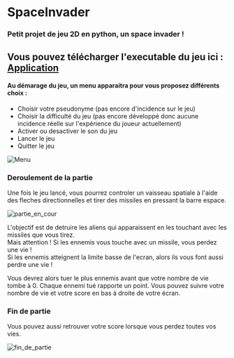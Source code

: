 # SpaceInvader

### Petit projet de jeu 2D en python, un space invader !

## Vous pouvez télécharger l'executable du jeu ici : [Application](https://github.com/clementor5/SpaceInvader)

#### Au démarage du jeu, un menu apparaitra pour vous proposez différents choix :
- Choisir votre pseudonyme (pas encore d'incidence sur le jeu)
- Choisir la difficulté du jeu (pas encore développé donc aucune incidence réelle sur l'expérience du joueur actuellement)
- Activer ou desactiver le son du jeu
- Lancer le jeu
- Quitter le jeu

![Menu](https://raw.githubusercontent.com/clementor5/SpaceInvader/main/imgReadMe/menu.png)

### Deroulement de la partie

Une fois le jeu lancé, vous pourrez controler un vaisseau spatiale à l'aide des fleches directionnelles et tirer des missiles en pressant la barre espace.

![partie_en_cour](https://raw.githubusercontent.com/clementor5/SpaceInvader/main/imgReadMe/partie_en_cour.png)

L'objectif est de detruire les aliens qui apparaissent en les touchant avec les missiles que vous tirez.  
Mais attention ! Si les ennemis vous touche avec un missile, vous perdez une vie !  
Si les ennemis atteignent la limite basse de l'ecran, alors ils vous font aussi perdre une vie !

Vous devrez alors tuer le plus ennemis avant que votre nombre de vie tombe à 0.
Chaque ennemi tué rapporte un point.
Vous pouvez suivre votre nombre de vie et votre score en bas à droite de votre écran.

### Fin de partie

Vous pouvez aussi retrouver votre score lorsque vous perdez toutes vos vies.

![fin_de_partie](https://raw.githubusercontent.com/clementor5/SpaceInvader/main/imgReadMe/fin_de_partie.png)
